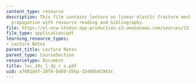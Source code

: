 ```yaml
---
content_type: resource
description: This file contains lecture on linear elastic fracture mechanics and dyke
  propogation with resource reading and bibliography.
file: https://ol-ocw-studio-app-production.s3.amazonaws.com/courses/12-524-mechanical-properties-of-rocks-fall-2005/a7081d4f28f80460d56a32406b42943c_lec_10c_l_dy_r_s.pdf
file_type: application/pdf
learning_resource_types:
- Lecture Notes
parent_title: Lecture Notes
parent_type: CourseSection
resourcetype: Document
title: lec_10c_l_dy_r_s.pdf
uid: a7081d4f-28f8-0460-d56a-32406b42943c
---
```

